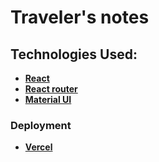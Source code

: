 # Traveler's notes


## Technologies Used:
- **[React](https://react.dev/)** 
- **[React router](https://reactrouter.com/en/main)**
- **[Material UI](https://mui.com/)**
### Deployment
- **[Vercel](https://vercel.com/)**
